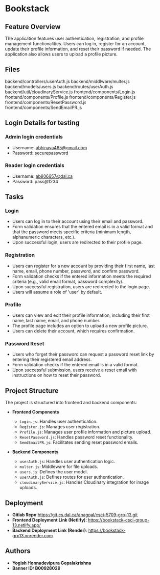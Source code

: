 # Bookstack

##  Feature Overview

 The application features user authentication, registration, and profile management functionalities. Users can log in, register for an account, update their profile information, and reset their password if needed. The application also allows users to upload a profile picture.

## Files

backend/controllers/userAuth.js
backend/middlware/multer.js
backend/models/users.js
backend/routes/userAuth.js
backend/util/cloudinaryService.js
frontend/components/Login.js
frontend/components/Profile.js
frontend/components/Register.js
frontend/components/ResetPassword.js
frontend/components/SendEmailPR.js

## Login Details for testing

### Admin login credentials
- Username: abhinava465@gmail.com
- Password: securepassword

### Reader login credentials
- Username: ab806657@dal.ca
- Password: pass@1234

## Tasks

### Login
- Users can log in to their account using their email and password.
- Form validation ensures that the entered email is in a valid format and that the password meets specific criteria (minimum length, alphanumeric characters, etc.).
- Upon successful login, users are redirected to their profile page.

### Registration
- Users can register for a new account by providing their first name, last name, email, phone number, password, and confirm password.
- Form validation checks if the entered information meets the required criteria (e.g., valid email format, password complexity).
- Upon successful registration, users are redirected to the login page.
- Users will assume a role of 'user' by default.

### Profile
- Users can view and edit their profile information, including their first name, last name, email, and phone number.
- The profile page includes an option to upload a new profile picture.
- Users can delete their account, which requires confirmation.

### Password Reset
- Users who forget their password can request a password reset link by entering their registered email address.
- Form validation checks if the entered email is in a valid format.
- Upon successful submission, users receive a reset email with instructions on how to reset their password.

## Project Structure

The project is structured into frontend and backend components:

- **Frontend Components**
  - `Login.js`: Handles user authentication.
  - `Register.js`: Manages user registration.
  - `Profile.js`: Manages user profile information and picture upload.
  - `ResetPassword.js`: Handles password reset functionality.
  - `SendEmailPR.js`: Facilitates sending reset password emails.

- **Backend Components**
  - `userAuth.js`: Handles user authentication logic.
  - `multer.js`: Middleware for file uploads.
  - `users.js`: Defines the user model.
  - `userAuth.js`: Defines routes for user authentication.
  - `cloudinaryService.js`: Handles Cloudinary integration for image uploads.

## Deployment

- **Gitlab Repo**:https://git.cs.dal.ca/anagpal/csci-5709-grp-13.git
- **Frontend Deployment Link (Netlify)**: https://bookstack-csci-group-13.netlify.app/
- **Backend Deployment Link (Render)**: https://bookstack-grp13.onrender.com

## Authors

- **Yogish Honnadevipura Gopalakrishna**
- **Banner ID: B00928029**
